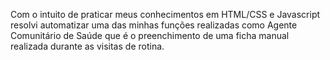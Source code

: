 Com o intuito de praticar meus conhecimentos em HTML/CSS e Javascript resolvi automatizar uma das minhas funções realizadas como Agente Comunitário de Saúde que é o preenchimento de uma ficha manual realizada durante as visitas de rotina.

